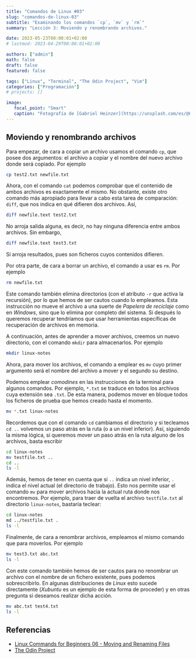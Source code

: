 ```yaml
---
title: "Comandos de Linux #03"
slug: "comandos-de-linux-03"
subtitle: "Examinando los comandos `cp`, `mv` y `rm`"
summary: "Lección 3: Moviendo y renombrando archivos."

date: 2023-05-23T00:00:01+02:00
# lastmod: 2023-04-29T00:00:01+02:00

authors: ["admin"]
math: false
draft: false
featured: false

tags: ["Linux", "Terminal", "The Odin Project", "Vim"]
categories: ["Programación"]
# projects: []

image:
   focal_point: "Smart"
   caption: "Fotografía de [Gabriel Heinzer](https://unsplash.com/es/@6heinz3r), disponible en [Unsplash](https://unsplash.com/es/fotos/4Mw7nkQDByk)."
---
```


## Moviendo y renombrando archivos

Para empezar, de cara a copiar un archivo usamos el comando `cp`, que posee dos argumentos: el archivo a copiar y el nombre del nuevo archivo donde será copiado. Por ejemplo

```bash
cp test2.txt newfile.txt
```

Ahora, con el comando `cat` podemos comprobar que el contenido de ambos archivos es exactamente el mismo. No obstante, existe otro comando más apropiado para llevar a cabo esta tarea de comparación: `diff`, que nos indica en qué difieren dos archivos. Así,

```bash
diff newfile.text test2.txt
```

No arroja salida alguna, es decir, no hay ninguna diferencia entre ambos archivos. Sin embargo,

```bash
diff newfile.text test3.txt
```

Sí arroja resultados, pues son ficheros cuyos contenidos difieren.

Por otra parte, de cara a borrar un archivo, el comando a usar es `rm`. Por ejemplo

```bash
rm newfile.txt
```

Este comando también elimina directorios (con el atributo `-r` que activa la recursión), por lo que hemos de ser cautos cuando lo empleamos. Esta instrucción no mueve el archivo a una suerte de *Papelera de reciclaje* como en *Windows*, sino que lo elimina por completo del sistema. Si después lo queremos recuperar tendríamos que usar herramientas específicas de recuperación de archivos en memoria.

A continuación, antes de aprender a mover archivos, creemos un nuevo directorio, con el comando `mkdir` para almacenarlos. Por ejemplo

```bash
mkdir linux-notes
```

Ahora, para mover los archivos, el comando a emplear es `mv` cuyo primer argumento será el nombre del archivo a mover y el segundo su destino.

Podemos emplear *comodines* en las instrucciones de la terminal para algunos comandos. Por ejemplo, `*.txt` se traduce en todos los archivos cuya extensión sea `.txt`. De esta manera, podemos mover en bloque todos los ficheros de prueba que hemos creado hasta el momento.

```bash
mv *.txt linux-notes
```

Recordemos que con el comando `cd` cambiamos el directorio y si tecleamos `cd ..` volvemos un paso atrás en la ruta (o a un nivel inferior). Así, siguiendo la misma lógica, si queremos mover un paso atrás en la ruta alguno de los archivos, basta escribir

```bash
cd linux-notes
mv testfile.txt ..
cd ..
ls -l
```

Además, hemos de tener en cuenta que si `..` indica un nivel inferior, `.` indica el nivel actual (el directorio de trabajo). Esto nos permite usar el comando `mv` para mover archivos hacia la actual ruta donde nos encontremos. Por ejemplo, para traer de vuelta el archivo `testfile.txt` al directorio `linux-notes`, bastaría teclear:

```bash
cd linux-notes
md ../testfile.txt .
ls -l
```

Finalmente, de cara a renombrar archivos, empleamos el mismo comando que para moverlos. Por ejemplo

```bash
mv test3.txt abc.txt
ls -l
```

Con este comando también hemos de ser cautos para no renombrar un archivo con el nombre de un fichero existente, pues podemos sobrescribirlo. En algunas distribuciones de *Linux* esto sucede directamente (*Xubuntu* es un ejemplo de esta forma de proceder) y en otras pregunta si deseamos realizar dicha acción.

```bash
mv abc.txt test4.txt
ls -l
```

## Referencias

- [Linux Commands for Beginners 06 - Moving and Renaming Files](https://youtu.be/cSBYvSA9rDM)
- [The Odin Project](https://www.theodinproject.com/)
